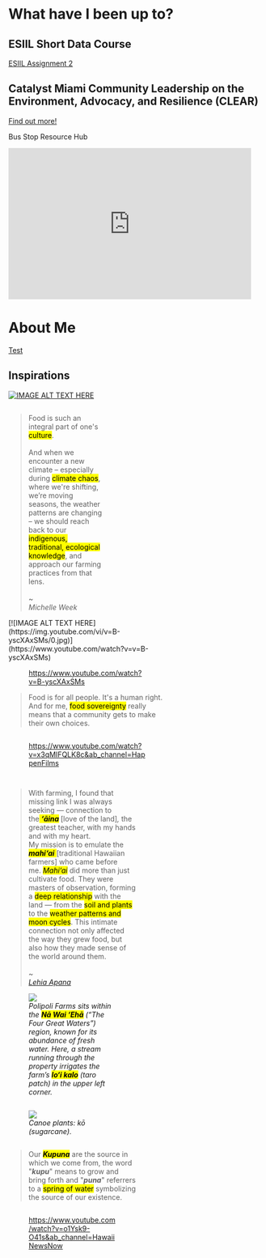 # What have I been up to?
## ESIIL Short Data Course
[ESIIL Assignment 2](notebooks/Get-Started-with-Open-Reproducible-Science.md)

## Catalyst Miami Community Leadership on the Environment, Advocacy, and Resilience (CLEAR)
[Find out more!](https://www.catalystmiami.org/clear)

Bus Stop Resource Hub

<iframe src="https://docs.google.com/presentation/d/e/2PACX-1vTrg3dPrLhSUYGXc8l3A3F8_KWrAhyXXPq85QXr_UEHfXr5kd5sUh-ew4ziUXWpni_XUy0xA9TuckCD/embed?start=true&loop=true&delayms=3000" frameborder="0" width="480" height="299" allowfullscreen="true" mozallowfullscreen="true" webkitallowfullscreen="true"></iframe>

# About Me
[Test](Test.md)

## Inspirations
[![IMAGE ALT TEXT HERE](https://img.youtube.com/vi/MCpEWlRTH5k/0.jpg)](https://www.youtube.com/watch?v=MCpEWlRTH5k)

<article id="e3c9964b-8645-4108-8108-536bc1aa9d8e" class="page sans">
  <div class="page-body"><div id="b7b35654-6908-4a48-9484-7831d4acb10e" class="column-list">
    <div id="a41c162d-8dc0-44b9-b7dc-d378e8e8efb4" style="width:37.5%" class="column">
      <blockquote id="64c5ab7a-5b04-452e-a24c-c20f0acfc9d5" class="">Food is such an integral part of one&#x27;s <mark class="highlight-blue_background">culture</mark>.<strong><br/><br/></strong>And when we encounter a new climate – especially during <mark class="highlight-blue_background">climate chaos</mark>, where we&#x27;re shifting, we’re moving seasons, the weather patterns are changing – we should reach back to our <mark class="highlight-blue_background">indigenous, traditional, ecological knowledge</mark>, and approach our farming practices from that lens.<br/><br/>~ <br/><em>Michelle Week</em></blockquote><p id="63070efa-a6d1-4e9a-85bf-0a76ad668145" class="">
</p></div>
  
  <div id="a3bf7df9-2d98-4d96-893e-dde5a40eda0f" style="width:62.5%" class="column">[![IMAGE ALT TEXT HERE](https://img.youtube.com/vi/v=B-yscXAxSMs/0.jpg)](https://www.youtube.com/watch?v=v=B-yscXAxSMs)<figure id="3efb6d21-73a4-4461-a0fd-6b99b57ae1aa"><div class="source"><a href="https://www.youtube.com/watch?v=B-yscXAxSMs">https://www.youtube.com/watch?v=B-yscXAxSMs</a></div></figure><p id="12ebb97d-8834-44fc-8c95-5e65ce4a6257" class="">
</p><blockquote id="4e73f12d-1c70-40ab-b46b-fa8a2b3508d4" class="">Food is for all people. It&#x27;s a human right. And for me, <mark class="highlight-blue_background">food sovereignty</mark> really means that a community gets to make their own choices.</blockquote></div></div><div id="21538602-b7e1-477a-999a-65edf268cc4a" class="column-list"><div id="c6c6dcb2-f58f-417b-b9fe-435530729f90" style="width:62.5%" class="column"><figure id="069cdc09-a6b1-4b99-89ed-a864c08e8287"><div class="source"><a href="https://www.youtube.com/watch?v=x3qMIFQLK8c&amp;ab_channel=HappenFilms">https://www.youtube.com/watch?v=x3qMIFQLK8c&amp;ab_channel=HappenFilms</a></div></figure></div><div id="8940a1a5-0589-44f5-a497-4da2832e70e5" style="width:37.5%" class="column"><blockquote id="815df6b1-078d-47bf-b2de-8a600c97fd2f" class=""></blockquote><p id="e1c21ee2-5f81-4802-b4c3-e9a19c080d1d" class="">
</p></div></div><div id="8e3384ec-0238-47a1-bae9-677dce904985" class="column-list"><div id="d1d7b0f9-2de6-4c42-8c6c-c2ecf47ba131" style="width:50%" class="column"><blockquote id="d6b920e7-111c-47de-b7fe-da84b86d768a" class="">With farming, I found that missing link I was always seeking — connection to the<mark class="highlight-pink_background"> </mark><em><mark class="highlight-pink_background"><strong>‘āina</strong></mark></em><em><strong> </strong></em>[love of the land]<em>,</em> the greatest teacher, with my hands and with my heart. <br/>My mission is to emulate the <br/><em><mark class="highlight-pink_background"><strong>mahi‘ai</strong></mark></em><mark class="highlight-pink_background"> </mark>[traditional Hawaiian farmers] who came before me. <em><mark class="highlight-pink_background">Mahi‘ai</mark></em> did more than just cultivate food. They were masters of observation, forming a <mark class="highlight-blue_background">deep relationship</mark> with the land — from the <mark class="highlight-blue_background">soil and plants</mark> to the <mark class="highlight-blue_background">weather patterns and moon cycles</mark>. This intimate connection not only affected the way they grew food, but also how they made sense of the world around them.<br/><br/>~ <br/><em><a href="https://www.mauimagazine.net/polipoli-farms/">Lehia Apana</a></em></blockquote><figure id="ee2beabb-b75e-4b52-9ae6-864d64666ec9" class="image"><a href="https://www.mauimagazine.net/wp-content/uploads/polipoli-farms-water-irrigated-loi-kalo-taro-paddy.jpg"><img src="https://www.mauimagazine.net/wp-content/uploads/polipoli-farms-water-irrigated-loi-kalo-taro-paddy.jpg"/></a><figcaption><em>Polipoli Farms sits within the </em><em><mark class="highlight-pink_background"><strong>Nā Wai ‘Ehā</strong></mark></em><em> (“The Four Great Waters”) region, known for its abundance of fresh water. Here, a stream running through the property irrigates the farm’s </em><em><mark class="highlight-pink_background"><strong>lo‘i kalo</strong></mark></em><em> (taro patch) in the upper left corner.</em></figcaption></figure></div><div id="f00d82b5-a786-48ab-9869-cd9dae4bbd76" style="width:50%" class="column"><figure id="ec6203aa-94d7-439b-9bba-b0ea81d337bb" class="image"><a href="https://www.mauimagazine.net/wp-content/uploads/polipoli-farms-ko-sugar-cane-600x600.jpg"><img src="https://www.mauimagazine.net/wp-content/uploads/polipoli-farms-ko-sugar-cane-600x600.jpg"/></a><figcaption><em>Canoe plants: kō (sugarcane).</em></figcaption></figure><p id="f5789cb0-0541-47d3-9418-eed2ee10c378" class="">
</p></div></div><div id="85c2ec1f-2ba6-46a6-b1ac-d32c52df1eb8" class="column-list"><div id="5d1b5401-ab44-435b-abf4-9bcb751c67bf" style="width:50%" class="column"><blockquote id="fc7278ad-8bab-47a3-9794-bf11d5d5253f" class="">Our <em><mark class="highlight-pink_background"><strong>Kupuna</strong></mark></em> are the source in which we come from, the word &quot;<em><strong>kupu</strong></em>&quot; means to grow and bring forth and &quot;<em><strong>puna</strong></em>&quot; referrers to a <mark class="highlight-blue_background">spring of water</mark>  symbolizing the source of our existence.</blockquote><p id="267c9b36-76c4-4d0a-bff6-ac1fff7e1b1b" class="">
</p></div><div id="c7e6173c-dd36-403c-81fb-5852afe40ab6" style="width:50%" class="column"><figure id="91b054eb-0df2-4ac3-82f8-ef39363d22d8"><div class="source"><a href="https://www.youtube.com/watch?v=o1Ysk9-O41s&amp;ab_channel=HawaiiNewsNow">https://www.youtube.com/watch?v=o1Ysk9-O41s&amp;ab_channel=HawaiiNewsNow</a></div></figure></div></div><p id="47c54e1c-d4b3-43d9-a9d5-6a637b4dbdae" class="">
</p><p id="26f6c771-545f-44e5-8b5f-a764086c3939" class="">
</p></div></article>

